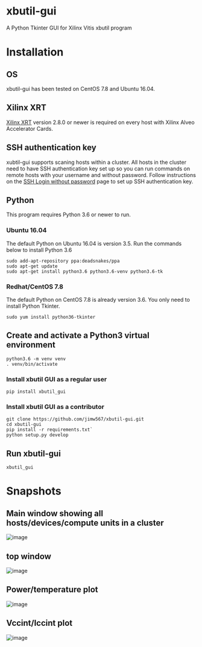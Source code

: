 # xbutil-gui
A Python Tkinter GUI for Xilinx Vitis xbutil program

# Installation
## OS
xbutil-gui has been tested on CentOS 7.8 and Ubuntu 16.04.

## Xilinx XRT
[Xilinx XRT](https://github.com/Xilinx/XRT) version 2.8.0 or newer is required 
on every host with Xilinx Alveo Accelerator Cards.

## SSH authentication key
xubtil-gui supports scaning hosts within a cluster. All hosts in the cluster
need to have SSH authentication key set up so you can run commands on remote
hosts with your username and without password. Follow instructions 
on the [SSH Login without password](https://github.com/jimw567/xbutil-gui/wiki/SSH-login-without-password) page to set up SSH authentication key.


## Python
This program requires Python 3.6 or newer to run. 

### Ubuntu 16.04
The default Python on Ubuntu 16.04 is version 3.5. Run the commands below to 
install Python 3.6
```
sudo add-apt-repository ppa:deadsnakes/ppa
sudo apt-get update
sudo apt-get install python3.6 python3.6-venv python3.6-tk 
```

### Redhat/CentOS 7.8
The default Python on CentOS 7.8 is already version 3.6. You only need to 
install Python Tkinter.
```
sudo yum install python36-tkinter
```

## Create and activate a Python3 virtual environment
```
python3.6 -m venv venv
. venv/bin/activate
```

### Install xbutil GUI as a regular user
`pip install xbutil_gui`

### Install xbutil GUI as a contributor
```
git clone https://github.com/jimw567/xbutil-gui.git
cd xbutil-gui
pip install -r requirements.txt`
python setup.py develop
```

## Run xbutil-gui
`xbutil_gui`

# Snapshots
## Main window showing all hosts/devices/compute units in a cluster
![image](https://user-images.githubusercontent.com/24323762/108950146-9a024780-761a-11eb-92e7-1ad8df0409d5.png)

## top window
![image](https://user-images.githubusercontent.com/24323762/108950267-c7e78c00-761a-11eb-818e-99faac6baaea.png)

## Power/temperature plot
![image](https://user-images.githubusercontent.com/24323762/108950304-d766d500-761a-11eb-87aa-d407ae2e1f29.png)

## Vccint/Iccint plot
![image](https://user-images.githubusercontent.com/24323762/108950325-e2ba0080-761a-11eb-8392-d220b9e90634.png)
